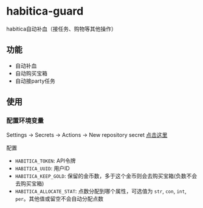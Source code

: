 # habitica-guard
habitica自动补血（接任务、购物等其他操作）

## 功能
+ 自动补血
+ 自动购买宝箱
+ 自动接party任务

## 使用
### 配置环境变量
Settings -> Secrets -> Actions -> New repository secret
[点击这里](../../settings/secrets/actions/new)

配置
+ `HABITICA_TOKEN`: API令牌
+ `HABITICA_UUID`: 用户ID
+ `HABITICA_KEEP_GOLD`: 保留的金币数，多于这个金币则会去购买宝箱(负数不会去购买宝箱)
+ `HABITICA_ALLOCATE_STAT`: 点数分配到哪个属性，可选值为 `str`, `con`, `int`, `per`。其他值或留空不会自动分配点数

